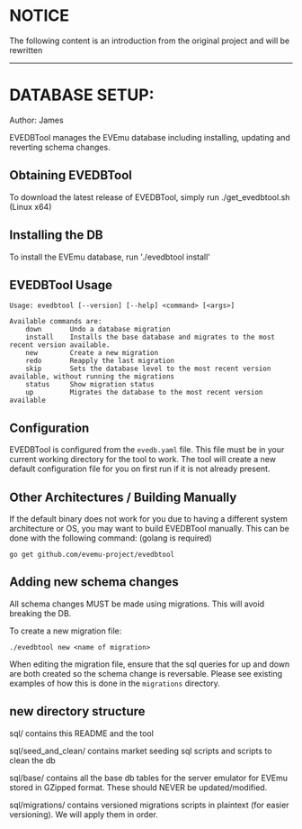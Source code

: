 # NOTICE

The following content is an introduction from the original project and will be rewritten

---

# DATABASE SETUP:
Author: James

EVEDBTool manages the EVEmu database including installing, updating and reverting schema changes.

## Obtaining EVEDBTool

To download the latest release of EVEDBTool, simply run ./get_evedbtool.sh (Linux x64)

## Installing the DB

To install the EVEmu database, run './evedbtool install'

## EVEDBTool Usage
```
Usage: evedbtool [--version] [--help] <command> [<args>]

Available commands are:
    down       Undo a database migration
    install    Installs the base database and migrates to the most recent version available.
    new        Create a new migration
    redo       Reapply the last migration
    skip       Sets the database level to the most recent version available, without running the migrations
    status     Show migration status
    up         Migrates the database to the most recent version available

```

## Configuration

EVEDBTool is configured from the `evedb.yaml` file. This file must be in your current working directory for the tool to work. The tool will create a new default configuration file for you on first run if it is not already present.

## Other Architectures / Building Manually

If the default binary does not work for you due to having a different system architecture or OS, you may want to build EVEDBTool manually. This can be done with the following command: (golang is required)
```
go get github.com/evemu-project/evedbtool
```

## Adding new schema changes

All schema changes MUST be made using migrations. This will avoid breaking the DB.

To create a new migration file:
```
./evedbtool new <name of migration>
```

When editing the migration file, ensure that the sql queries for up and down are both created so the schema change is reversable. Please see existing examples of how this is done in the `migrations` directory.

## new directory structure
sql/
    contains this README and the tool

sql/seed_and_clean/
    contains market seeding sql scripts and scripts to clean the db

sql/base/
    contains all the base db tables for the server emulator for EVEmu stored in GZipped format. These should NEVER be updated/modified.

sql/migrations/
    contains versioned migrations scripts in plaintext (for easier versioning). We will apply them in order.